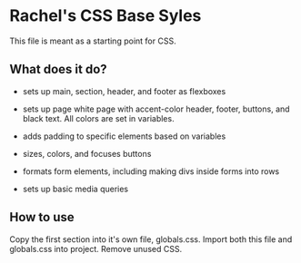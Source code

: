 # Rachel's CSS Base Syles

This file is meant as a starting point for CSS.

## What does it do?

- sets up main, section, header, and footer as flexboxes

- sets up page white page with accent-color header, footer, buttons, and black text. All colors are set in variables.

- adds padding to specific elements based on variables

- sizes, colors, and focuses buttons

- formats form elements, including making divs inside forms into rows

- sets up basic media queries

## How to use

Copy the first section into it's own file, globals.css. Import both this file and globals.css into project. Remove unused CSS.
